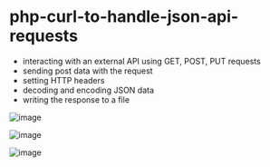# php-curl-to-handle-json-api-requests

- interacting with an external API using GET, POST, PUT requests
- sending post data with the request
- setting HTTP headers
- decoding and encoding JSON data
- writing the response to a file

![image](https://user-images.githubusercontent.com/99461347/225122879-ea1bb035-4359-4ce8-bf44-bbff004b94a0.png)


![image](https://user-images.githubusercontent.com/99461347/225122995-3f4f6676-477b-4823-b67c-c8adc7ca5c2c.png)


![image](https://user-images.githubusercontent.com/99461347/225123033-0f019f1e-6652-4de8-af10-95394664e353.png)


